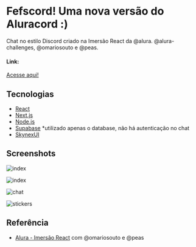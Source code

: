 
# Fefscord! Uma nova versão do Aluracord :)

Chat no estilo Discord criado na Imersão React da @alura. @alura-challenges, @omariosouto e @peas.

#### Link:
[Acesse aqui!](https://aluracord-fer.netlify.app/)
## Tecnologias

- [React](https://pt-br.reactjs.org/)
- [Next.js](https://nextjs.org/)
- [Node.js](https://nodejs.org/en/)
- [Supabase](https://supabase.com/) *utilizado apenas o database, não há autenticação no chat
- [SkynexUI](https://storybook.skynexui.dev/?path=/story/introduction--page)
## Screenshots

![index](https://i.imgur.com/451xuDm.png)

![index](https://i.imgur.com/QFRuiPB.png)

![chat](https://i.imgur.com/P00S2Dh.png)

![stickers](https://i.imgur.com/vjlbPqA.png)

## Referência

 - [Alura - Imersão React](https://github.com/alura-challenges/aluracord-matrix) com @omariosouto e @peas

 

